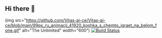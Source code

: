 ## Hi there 👋

(img src="https://github.com/Vitas-ai-ce/Vitas-ai-ce/blob/main/99px_ru_animacii_41920_koshka_s_chemto_igraet_na_belom_fone.gif" alt="The Unlimited" width="600")
[![Build Status](https://travis-ci.org/spack/spack.svg?branch=develop)](https://travis-ci.org/spack/spack)
